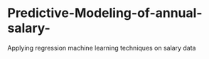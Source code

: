 # Predictive-Modeling-of-annual-salary-
Applying regression machine learning techniques on salary data 
